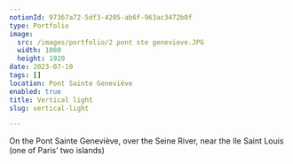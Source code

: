 ```yaml
---
notionId: 97367a72-5df3-4205-ab6f-963ac3472b0f
type: Portfolio
image:
  src: /images/portfolio/2 pont ste genevieve.JPG
  width: 1080
  height: 1920
date: 2023-07-10
tags: []
location: Pont Sainte Geneviève
enabled: true
title: Vertical light
slug: vertical-light

---
```


On the Pont Sainte Geneviève, over the Seine River, near the Ile Saint Louis (one of Paris’ two islands) 

